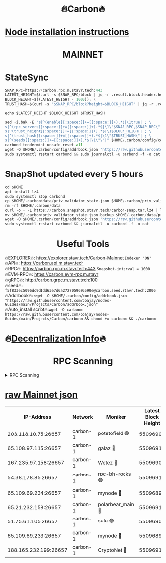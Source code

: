 <h1 align="center"> 🔥Carbon🔥</h1>

[Node installation instructions](https://github.com/obajay/nodes-Guides/tree/main/Projects/Carbon)
=
<h1 align="center"> MAINNET</h1>

# StateSync
```python
SNAP_RPC=https://carbon.rpc.m.stavr.tech:443
LATEST_HEIGHT=$(curl -s $SNAP_RPC/block | jq -r .result.block.header.height); \
BLOCK_HEIGHT=$((LATEST_HEIGHT - 1000)); \
TRUST_HASH=$(curl -s "$SNAP_RPC/block?height=$BLOCK_HEIGHT" | jq -r .result.block_id.hash)

echo $LATEST_HEIGHT $BLOCK_HEIGHT $TRUST_HASH

sed -i.bak -E "s|^(enable[[:space:]]+=[[:space:]]+).*$|\1true| ; \
s|^(rpc_servers[[:space:]]+=[[:space:]]+).*$|\1\"$SNAP_RPC,$SNAP_RPC\"| ; \
s|^(trust_height[[:space:]]+=[[:space:]]+).*$|\1$BLOCK_HEIGHT| ; \
s|^(trust_hash[[:space:]]+=[[:space:]]+).*$|\1\"$TRUST_HASH\"| ; \
s|^(seeds[[:space:]]+=[[:space:]]+).*$|\1\"\"|" $HOME/.carbon/config/config.toml
carbond tendermint unsafe-reset-all
wget -O $HOME/.carbon/config/addrbook.json "https://raw.githubusercontent.com/obajay/nodes-Guides/main/Projects/Carbon/addrbook.json"
sudo systemctl restart carbond && sudo journalctl -u carbond -f -o cat
```
# SnapShot  updated every 5 hours
```python
cd $HOME
apt install lz4
sudo systemctl stop carbond
cp $HOME/.carbon/data/priv_validator_state.json $HOME/.carbon/priv_validator_state.json.backup
rm -rf $HOME/.carbon/data
curl -o - -L https://carbon.snapshot.stavr.tech/carbon-snap.tar.lz4 | lz4 -c -d - | tar -x -C $HOME/.carbon --strip-components 2
mv $HOME/.carbon/priv_validator_state.json.backup $HOME/.carbon/data/priv_validator_state.json
wget -O $HOME/.carbon/config/addrbook.json "https://raw.githubusercontent.com/obajay/nodes-Guides/main/Projects/Carbon/addrbook.json"
sudo systemctl restart carbond && journalctl -u carbond -f -o cat
```

 <h1 align="center"> Useful Tools</h1>

🔥EXPLORER🔥:     https://explorer.stavr.tech/Carbon-Mainnet        `Indexer "ON"` \
🔥API🔥:          https://carbon.api.m.stavr.tech \
🔥RPC🔥:          https://carbon.rpc.m.stavr.tech:443              `Snapshot-interval = 1000` \
🔥EVM-RPC🔥:      https://carbon.evm-rpc.m.stavr \
🔥gRPC🔥:         http://carbon.grpc.m.stavr.tech:100 \
🔥seed🔥:      `f5f833ec5096dc9d1dd63e7d6a2727059696590e@carbon.seed.stavr.tech:2006` \
🔥Addrbook🔥:  `wget -O $HOME/.carbon/config/addrbook.json "https://raw.githubusercontent.com/obajay/nodes-Guides/main/Projects/Carbon/addrbook.json"` \
🔥Auto_install script🔥:`wget -O carbonm https://raw.githubusercontent.com/obajay/nodes-Guides/main/Projects/Carbon/carbonm && chmod +x carbonm && ./carbonm`

🔥[Decentralization Info](https://github.com/obajay/StateSync-snapshots/tree/main/Projects/Carbon/Decentralization)🔥
=
<h1 align="center"> RPC Scanning</h1>

<details>
<summary>RPC Scanning</summary>

<h2 align="center"> We scan nodes in real time every 4 hours. And we provide the final result of RPC endpoints.
We cannot influence the operation of these nodes in any way. </h2>


```python
If Voting Power is higher than 0 --> then the Node is a validator of the network and may be subject to attack and be a potential threat to the chain.
```
```python
We marked such validators with a red symbol
```

</details>

[raw Mainnet json](https://rpc-check.carbonm.stavr.tech/carbonm/rpc-carbonm-result.json)
=


<table><tr><th>IP-Address</th><th>Network</th><th>Moniker</th><th>Latest Block Height</th><th>Earliest Block Height</th><th>Catching Up</th><th>Tx Index</th><th>Voting Power</th><th>Scan Time</th></tr><tr><td>203.118.10.75:26657</td><td>carbon-1</td><td>potatofield 🟢</td><td>55096901</td><td>21164241</td><td>False</td><td>on</td><td>0</td><td>2024-03-20T05:00:44.755024204UTC</td></tr><tr><td>65.108.97.115:26657</td><td>carbon-1</td><td>galaz 🔴</td><td>55096917</td><td>47374001</td><td>False</td><td>on</td><td>10463044442</td><td>2024-03-20T05:01:16.730056411UTC</td></tr><tr><td>167.235.97.158:26657</td><td>carbon-1</td><td>Wetez 🔴</td><td>55096903</td><td>48067570</td><td>False</td><td>on</td><td>1385226301</td><td>2024-03-20T05:00:51.085482923UTC</td></tr><tr><td>54.38.178.85:26657</td><td>carbon-1</td><td>rpc-bh-rocks 🟢</td><td>55096918</td><td>53130001</td><td>False</td><td>on</td><td>0</td><td>2024-03-20T05:01:25.726063632UTC</td></tr><tr><td>65.109.69.234:26657</td><td>carbon-1</td><td>mynode 🔴</td><td>55096895</td><td>53160001</td><td>False</td><td>off</td><td>12066667018</td><td>2024-03-20T05:00:33.629341701UTC</td></tr><tr><td>65.21.232.158:26657</td><td>carbon-1</td><td>polarbear_main 🔴</td><td>55096918</td><td>54286001</td><td>False</td><td>on</td><td>10733352910</td><td>2024-03-20T05:01:21.360632331UTC</td></tr><tr><td>51.75.61.105:26657</td><td>carbon-1</td><td>sulu 🟢</td><td>55096907</td><td>54542001</td><td>False</td><td>off</td><td>0</td><td>2024-03-20T05:01:00.103894496UTC</td></tr><tr><td>65.109.69.233:26657</td><td>carbon-1</td><td>mynode 🔴</td><td>55096895</td><td>54660001</td><td>False</td><td>off</td><td>8112799813</td><td>2024-03-20T05:00:33.331620352UTC</td></tr><tr><td>188.165.232.199:26657</td><td>carbon-1</td><td>CryptoNet 🔴</td><td>55096918</td><td>55078001</td><td>False</td><td>off</td><td>3518336402</td><td>2024-03-20T05:01:21.068001900UTC</td></tr></table>

